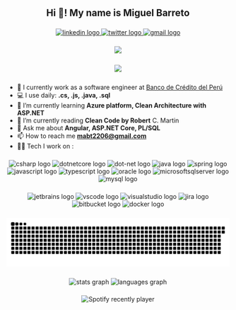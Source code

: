<h2 align="center">Hi 👋! My name is Miguel Barreto</h2>

###

<div align="center">
  <a href="https://www.linkedin.com/in/miguel-barreto-torres-2b6b8a1b6/" target="_blank">
    <img src="https://raw.githubusercontent.com/maurodesouza/profile-readme-generator/master/src/assets/icons/social/linkedin/default.svg" width="52" height="40" alt="linkedin logo"  />
  </a>
  <a href="https://twitter.com/MiguelBCode" target="_blank">
    <img src="https://raw.githubusercontent.com/maurodesouza/profile-readme-generator/master/src/assets/icons/social/twitter/default.svg" width="52" height="40" alt="twitter logo"  />
  </a>
  <a href="https://mail.google.com/mail/u/0/?fs=1&to=mabt2206@gmail.com&su=HI_MIGUEL_FROM_GITHUB&body=&tf=cm" target="_blank">
    <img src="https://raw.githubusercontent.com/maurodesouza/profile-readme-generator/master/src/assets/icons/social/gmail/default.svg" width="52" height="40" alt="gmail logo"  />
  </a>
</div>

###

<div align="center">
  <img height="200" src="https://mir-s3-cdn-cf.behance.net/project_modules/disp/67c24316077971.562a51808c8c1.gif"  />
</div>

###

<div align="center">
  <img src="https://profile-counter.glitch.me/miguelbtcode/count.svg?"  />
</div>

###

- 🏦 I currently work as a software engineer at [Banco de Crédito del Perú](https://www.viabcp.com/)
- 💻 I use daily: **.cs, .js, .java, .sql** 
- 🌱 I’m currently learning **Azure platform, Clean Architecture with ASP.NET**
- 📖 I’m currently reading **Clean Code by Robert** C. Martin
- 💬 Ask me about **Angular, ASP.NET Core, PL/SQL**
- 📫 How to reach me **mabt2206@gmail.com**
- 🧑‍💻 Tech I work on :

###

<div align="center">
  <img src="https://cdn.jsdelivr.net/gh/devicons/devicon/icons/csharp/csharp-original.svg" height="50" width="62" alt="csharp logo"  />
  <img src="https://cdn.jsdelivr.net/gh/devicons/devicon/icons/dotnetcore/dotnetcore-original.svg" height="50" width="62" alt="dotnetcore logo"  />
  <img src="https://cdn.jsdelivr.net/gh/devicons/devicon/icons/dot-net/dot-net-original.svg" height="65" width="65" alt="dot-net logo"  />
  <img src="https://cdn.jsdelivr.net/gh/devicons/devicon/icons/java/java-original.svg" height="65" width="65" alt="java logo"  />
  <img src="https://cdn.jsdelivr.net/gh/devicons/devicon/icons/spring/spring-original.svg" height="50" width="62" alt="spring logo"  />
  <img src="https://cdn.jsdelivr.net/gh/devicons/devicon/icons/javascript/javascript-original.svg" height="50" width="62" alt="javascript logo"  />
  <img src="https://cdn.jsdelivr.net/gh/devicons/devicon/icons/typescript/typescript-original.svg" height="50" width="62" alt="typescript logo"  />
  <img src="https://cdn.jsdelivr.net/gh/devicons/devicon/icons/oracle/oracle-original.svg" height="50" width="62" alt="oracle logo"  />
  <img src="https://cdn.jsdelivr.net/gh/devicons/devicon/icons/microsoftsqlserver/microsoftsqlserver-plain.svg" height="50" width="62" alt="microsoftsqlserver logo"  />
  <img src="https://cdn.jsdelivr.net/gh/devicons/devicon/icons/mysql/mysql-original.svg" height="50" width="62" alt="mysql logo"  />
</div>

###

<div align="center">
  <img src="https://cdn.jsdelivr.net/gh/devicons/devicon/icons/jetbrains/jetbrains-original.svg" height="50" width="62" alt="jetbrains logo"  />
  <img src="https://cdn.jsdelivr.net/gh/devicons/devicon/icons/vscode/vscode-original.svg" height="50" width="62" alt="vscode logo"  />
  <img src="https://cdn.jsdelivr.net/gh/devicons/devicon/icons/visualstudio/visualstudio-plain.svg" height="50" width="62" alt="visualstudio logo"  />
  <img src="https://cdn.jsdelivr.net/gh/devicons/devicon/icons/jira/jira-original-wordmark.svg" height="50" width="62" alt="jira logo"  />
  <img src="https://cdn.jsdelivr.net/gh/devicons/devicon/icons/bitbucket/bitbucket-original-wordmark.svg" height="50" width="62" alt="bitbucket logo"  />
  <img src="https://cdn.jsdelivr.net/gh/devicons/devicon/icons/docker/docker-original-wordmark.svg" height="50" width="62" alt="docker logo"  />
</div>

###

<div align="center">
<img src="https://raw.githubusercontent.com/miguelbtcode/miguelbtcode/output/github-contribution-grid-snake.svg" alt="Snake animation" />
</div>

###

<div align="center">
  <img src="https://github-readme-stats.vercel.app/api?hide_title=false&hide_rank=false&show_icons=true&include_all_commits=true&count_private=true&disable_animations=false&theme=dracula&locale=en&hide_border=false&username=miguelbtcode" height="150" alt="stats graph"  />
  <img src="https://github-readme-stats.vercel.app/api/top-langs?locale=en&hide_title=false&layout=compact&card_width=320&langs_count=5&theme=dracula&hide_border=false&username=miguelbtcode" height="150" alt="languages graph"  />
</div>

###

<div align="center">
  <img src="https://spotify-recently-played-readme.vercel.app/api?user=31srdnw2wep557xjaig2sg55jjgu" alt="Spotify recently player" />
</div>

###
###
